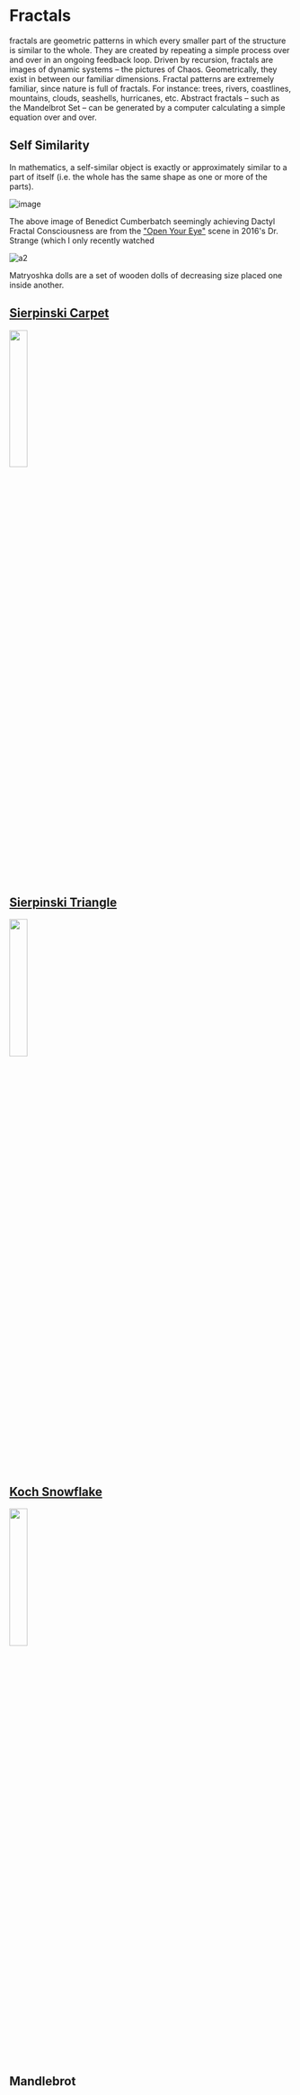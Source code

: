 # Fractals

fractals are geometric patterns in which every smaller part of the structure is similar to the whole. They are created by repeating a simple process over and over in an ongoing feedback loop. Driven by recursion, fractals are images of dynamic systems – the pictures of Chaos. Geometrically, they exist in between our familiar dimensions. Fractal patterns are extremely familiar, since nature is full of fractals. For instance: trees, rivers, coastlines, mountains, clouds, seashells, hurricanes, etc. Abstract fractals – such as the Mandelbrot Set – can be generated by a computer calculating a simple equation over and over.

## Self Similarity


In mathematics, a self-similar object is exactly or approximately similar to a part of itself (i.e. the whole has the same shape as one or more of the parts).


![image](https://user-images.githubusercontent.com/16706911/76868340-fe9a1b80-687b-11ea-8134-16211c8397db.png)

The above image of Benedict Cumberbatch seemingly achieving Dactyl Fractal Consciousness are from the ["Open Your Eye"](https://www.youtube.com/watch?v=ayhTVShJCt0&start=115) scene in 2016's Dr. Strange (which I only recently watched

![a2](https://user-images.githubusercontent.com/16706911/76863425-b62b2f80-6874-11ea-9ec2-f64c20cac3e2.jpg)

Matryoshka dolls are a set of wooden dolls of decreasing size placed one inside another.

## [Sierpinski Carpet](https://github.com/willstall/thebookofshaders/blob/master/14/SierpinskiCarpet.md)

<img src = https://user-images.githubusercontent.com/16706911/76880380-cfd87100-688c-11ea-9561-63c498c8aa33.png width = 25% height = 25%>


<div class="codeAndCanvas" data="SierpinskiCarpet.frag"></div>
<div class="codeAndCanvas" data="SierpinskiCarpet_2.frag"></div>

## [Sierpinski Triangle](https://github.com/willstall/thebookofshaders/blob/master/14/SierpinskiTriangle.md)

<div class="codeAndCanvas" data="SierpinskiTriangleShortVersion.frag"></div>

<div class="codeAndCanvas" data="fractal-tile.frag"></div>

<img src = https://user-images.githubusercontent.com/16706911/76866147-f2f92580-6878-11ea-8802-5279bafff148.png width = 25% height = 25%>


## [Koch Snowflake](https://github.com/willstall/thebookofshaders/blob/master/14/KochSnowflake.md)

<img src = https://user-images.githubusercontent.com/16706911/77395105-7c9b7c80-6dbe-11ea-9de1-56472f07e54f.png width = 25% height = 25%>


## Mandlebrot
<div class="codeAndCanvas" data="Mandlebrot.frag"></div>



